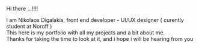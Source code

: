 Hi there ...!!!!

I am Nikolaos Digalakis, front end developer - UI/UX designer ( curently student at Noroff )  
This here is my portfolio with all my projects and a bit about me.  
Thanks for taking the time to look at it, and i hope i will be hearing from you
